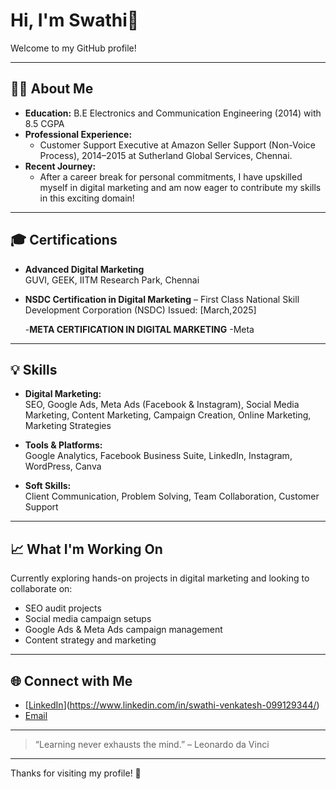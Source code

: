 # Hi, I'm Swathi👋

Welcome to my GitHub profile!

---

## 👩‍💻 About Me

- **Education:** B.E Electronics and Communication Engineering (2014) with 8.5 CGPA
- **Professional Experience:**  
  - Customer Support Executive at Amazon Seller Support (Non-Voice Process), 2014–2015 at Sutherland Global Services, Chennai.
- **Recent Journey:**  
  - After a career break for personal commitments, I have upskilled myself in digital marketing and am now eager to contribute my skills in this exciting domain!

---

## 🎓 Certifications

- **Advanced Digital Marketing**  
  GUVI, GEEK, IITM Research Park, Chennai
  
- **NSDC Certification in Digital Marketing** – First Class
  National Skill Development Corporation (NSDC)
  Issued: [March,2025]

  -**META CERTIFICATION IN DIGITAL MARKETING** -Meta
  

---

## 💡 Skills

- **Digital Marketing:**  
  SEO, Google Ads, Meta Ads (Facebook & Instagram), Social Media Marketing, Content Marketing, Campaign Creation, Online Marketing, Marketing Strategies

- **Tools & Platforms:**  
  Google Analytics, Facebook Business Suite, LinkedIn, Instagram, WordPress, Canva

- **Soft Skills:**  
  Client Communication, Problem Solving, Team Collaboration, Customer Support

---

## 📈 What I'm Working On

Currently exploring hands-on projects in digital marketing and looking to collaborate on:
- SEO audit projects
- Social media campaign setups
- Google Ads & Meta Ads campaign management
- Content strategy and marketing

---

## 🌐 Connect with Me

- [[LinkedIn](https://www.linkedin.com/feed/)](https://www.linkedin.com/in/swathi-venkatesh-099129344/)
- [Email](mailto:your.email@example.com) <!-- swathiecesrinivasan@gmail.com -->

---

> “Learning never exhausts the mind.” – Leonardo da Vinci

---

Thanks for visiting my profile! 🚀
